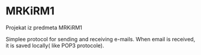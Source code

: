 # MRKiRM1
Projekat iz predmeta MRKiRM1

Simplee protocol for sending and receiving e-mails. When email is received, it is saved locally( like POP3 protocole).
